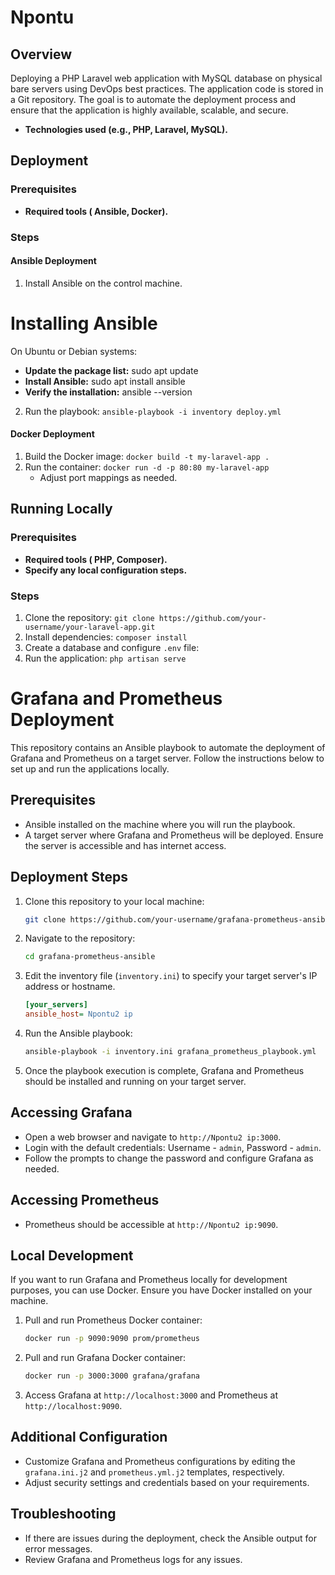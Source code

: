 # Npontu

## Overview
Deploying a PHP Laravel web application with
MySQL database on physical bare servers using DevOps best practices.
The application code is stored in a Git repository. The goal is to automate
the deployment process and ensure that the application is highly
available, scalable, and secure.

* **Technologies used (e.g., PHP, Laravel, MySQL).**

## Deployment

### Prerequisites

* **Required tools ( Ansible, Docker).**


### Steps

#### Ansible Deployment

1. Install Ansible on the control machine.

# Installing Ansible

On Ubuntu or Debian systems:

* **Update the package list:**
sudo apt update
* **Install Ansible:**
sudo apt install ansible
* **Verify the installation:**
ansible --version

2. Run the playbook: `ansible-playbook -i inventory deploy.yml`
    

#### Docker Deployment

1. Build the Docker image: `docker build -t my-laravel-app .`
2. Run the container: `docker run -d -p 80:80 my-laravel-app`
    * Adjust port mappings as needed.

## Running Locally

### Prerequisites

* **Required tools ( PHP, Composer).**
* **Specify any local configuration steps.**

### Steps

1. Clone the repository: `git clone https://github.com/your-username/your-laravel-app.git`
2. Install dependencies: `composer install`
3. Create a database and configure `.env` file: 
4. Run the application: `php artisan serve`


# Grafana and Prometheus Deployment

This repository contains an Ansible playbook to automate the deployment of Grafana and Prometheus on a target server. Follow the instructions below to set up and run the applications locally.

## Prerequisites

- Ansible installed on the machine where you will run the playbook.
- A target server where Grafana and Prometheus will be deployed. Ensure the server is accessible and has internet access.

## Deployment Steps

1. Clone this repository to your local machine:

    ```bash
    git clone https://github.com/your-username/grafana-prometheus-ansible.git
    ```

2. Navigate to the repository:

    ```bash
    cd grafana-prometheus-ansible
    ```

3. Edit the inventory file (`inventory.ini`) to specify your target server's IP address or hostname.

    ```ini
    [your_servers]
    ansible_host= Npontu2 ip
    ```

4. Run the Ansible playbook:

    ```bash
    ansible-playbook -i inventory.ini grafana_prometheus_playbook.yml
    ```

5. Once the playbook execution is complete, Grafana and Prometheus should be installed and running on your target server.

## Accessing Grafana

- Open a web browser and navigate to `http://Npontu2 ip:3000`.
- Login with the default credentials: Username - `admin`, Password - `admin`.
- Follow the prompts to change the password and configure Grafana as needed.

## Accessing Prometheus

- Prometheus should be accessible at `http://Npontu2 ip:9090`.

## Local Development

If you want to run Grafana and Prometheus locally for development purposes, you can use Docker. Ensure you have Docker installed on your machine.

1. Pull and run Prometheus Docker container:

    ```bash
    docker run -p 9090:9090 prom/prometheus
    ```

2. Pull and run Grafana Docker container:

    ```bash
    docker run -p 3000:3000 grafana/grafana
    ```

3. Access Grafana at `http://localhost:3000` and Prometheus at `http://localhost:9090`.

## Additional Configuration

- Customize Grafana and Prometheus configurations by editing the `grafana.ini.j2` and `prometheus.yml.j2` templates, respectively.
- Adjust security settings and credentials based on your requirements.

## Troubleshooting

- If there are issues during the deployment, check the Ansible output for error messages.
- Review Grafana and Prometheus logs for any issues.





